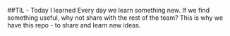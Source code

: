 ##TIL - Today I learned
Every day we learn something new. If we find something useful, why not share with the rest of the team? This is why we have this repo - to share and learn new ideas.